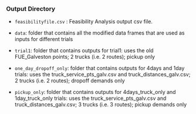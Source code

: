 ### Output Directory

* `feasibilityfile.csv` : Feasibility Analysis output csv file. 

* `data`: folder that contains all the modified data frames that are used as inputs for different trials

* `trial1`: folder that contains outputs for trial1: uses the old FUE_Galveston points; 2 trucks (i.e. 2 routes); pickup only

* `one_day_dropoff_only`: folder that contains outputs for 4days and 1day trials: uses the truck_service_pts_galv.csv and truck_distances_galv.csv; 2 trucks (i.e. 2 routes); dropoff demands only

* `pickup_only`: folder that contains outputs for 4days_truck_only and 1day_truck_only trials: uses the truck_service_pts_galv.csv and truck_distances_galv.csv; 3 trucks (i.e. 3 routes); pickup demands only

